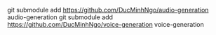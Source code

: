 git submodule add https://github.com/DucMinhNgo/audio-generation audio-generation
git submodule add https://github.com/DucMinhNgo/voice-generation voice-generation